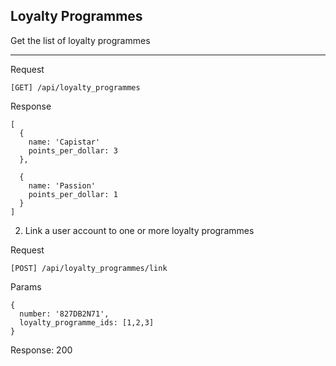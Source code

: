 Loyalty Programmes
------------------

Get the list of loyalty programmes
__________________________________

Request

`[GET] /api/loyalty_programmes`

Response

```
[
  {
    name: 'Capistar'
    points_per_dollar: 3
  },

  {
    name: 'Passion'
    points_per_dollar: 1
  }
]

```


2. Link a user account to one or more loyalty programmes

Request

`[POST] /api/loyalty_programmes/link`

Params

```
{
  number: '827DB2N71',
  loyalty_programme_ids: [1,2,3]
}
```

Response: 200

